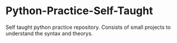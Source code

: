 # Python-Practice-Self-Taught
Self taught python practice repository. Consists of small projects to understand the syntax and theorys.
